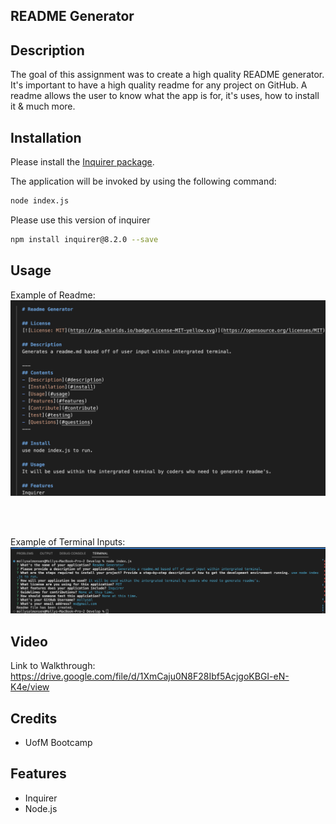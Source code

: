 ## README Generator

## Description
The goal of this assignment was to create a high quality README generator. It's important to have a high quality readme for any project on GitHub. A readme allows the user to know what the app is for, it's uses, how to install it & much more. 

## Installation
Please install the [Inquirer package](https://www.npmjs.com/package/inquirer). 

The application will be invoked by using the following command:

```bash
node index.js
```
Please use this version of inquirer 
```bash
npm install inquirer@8.2.0 --save
```

## Usage
Example of Readme: 
![Example Readme](./Images/Example.png)

<br />
<br />

Example of Terminal Inputs:
![Terminal Inputs](./Images/Terminal.png)

## Video
Link to Walkthrough: https://drive.google.com/file/d/1XmCaju0N8F28Ibf5AcjgoKBGI-eN-K4e/view 

## Credits
* UofM Bootcamp

## Features

* Inquirer
* Node.js
